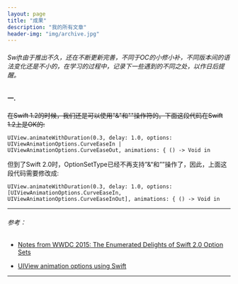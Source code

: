 ```yaml
---
layout: page
title: "成果"
description: "我的所有文章"
header-img: "img/archive.jpg"
---
```



###### Swift由于推出不久，还在不断更新完善，不同于OC的小修小补，不同版本间的语法变化还是不小的，在学习的过程中，记录下一些遇到的不同之处，以作日后提醒。

#### 一.

 ~~在Swift 1.2的时候，我们还是可以使用"&"和""操作符的。下面这段代码在Swift 1.2上是OK的:~~

```
UIView.animateWithDuration(0.3, delay: 1.0, options: UIViewAnimationOptions.CurveEaseIn |  UIViewAnimationOptions.CurveEaseOut, animations: { () -> Void in
```

 但到了Swift 2.0时，OptionSetType已经不再支持”&“和””操作了，因此，上面这段代码需要修改成:

```
UIView.animateWithDuration(0.3, delay: 1.0, options: [UIViewAnimationOptions.CurveEaseIn, UIViewAnimationOptions.CurveEaseInOut], animations: { () -> Void in
```

---

###### 参考：
* [Notes from WWDC 2015: The Enumerated Delights of Swift 2.0 Option Sets](http://www.informit.com/articles/article.aspx?p=2420231)

* [UIView animation options using Swift](http://stackoverflow.com/questions/24081192/uiview-animation-options-using-swift)

---

